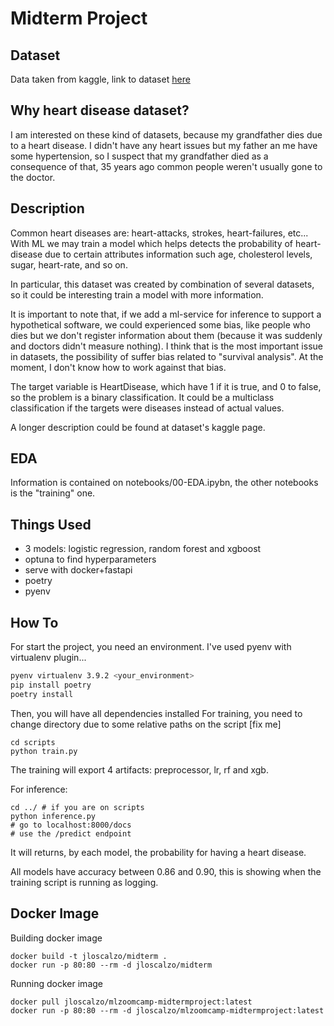 # Midterm Project

## Dataset

Data taken from kaggle, link to dataset [here](https://www.kaggle.com/fedesoriano/heart-failure-prediction)


## Why heart disease dataset?

I am interested on these kind of datasets, because my grandfather dies due to a heart disease. 
I didn't have any heart issues but my father an me have some hypertension, so I suspect that my grandfather died as a consequence of that, 35 years ago common people weren't usually gone to the doctor. 


## Description

Common heart diseases are: heart-attacks, strokes, heart-failures, etc...
With ML we may train a model which helps detects the probability of heart-disease due to certain attributes information such age, cholesterol levels, sugar, heart-rate, and so on.

In particular, this dataset was created by combination of several datasets, so it could be interesting train a model with more information. 

It is important to note that, if we add a ml-service for inference to support a hypothetical software, we could experienced some bias, like people who dies but we don't register information about them (because it was suddenly and doctors didn't measure nothing).
I think that is the most important issue in datasets, the possibility of suffer bias related to "survival analysis". At the moment, I don't know how to work against that bias.

The target variable is HeartDisease, which have 1 if it is true, and 0 to false, so the problem is a binary classification. It could be a multiclass classification if the targets were diseases instead of actual values.

A longer description could be found at dataset's kaggle page.

## EDA
Information is contained on notebooks/00-EDA.ipybn, the other notebooks is the "training" one.

## Things Used

- 3 models: logistic regression, random forest and xgboost
- optuna to find hyperparameters
- serve with docker+fastapi
- poetry
- pyenv

## How To

For start the project, you need an environment. I've used pyenv with virtualenv plugin...

```bash
pyenv virtualenv 3.9.2 <your_environment>
pip install poetry
poetry install
```

Then, you will have all dependencies installed
For training, you need to change directory due to some relative paths on the script [fix me]

```
cd scripts
python train.py
```

The training will export 4 artifacts: preprocessor, lr, rf and xgb.

For inference:

```
cd ../ # if you are on scripts
python inference.py
# go to localhost:8000/docs
# use the /predict endpoint
```

It will returns, by each model, the probability for having a heart disease.

All models have accuracy between 0.86 and 0.90, this is showing when the training script is running as logging.

## Docker Image

Building docker image

```
docker build -t jloscalzo/midterm .
docker run -p 80:80 --rm -d jloscalzo/midterm

```

Running docker image

```
docker pull jloscalzo/mlzoomcamp-midtermproject:latest
docker run -p 80:80 --rm -d jloscalzo/mlzoomcamp-midtermproject:latest
```
